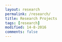 ```yaml
---
layout: research
permalink: /research/
title: Research Projects
tags: [research]
modified: 14-8-2016
comments: false
---
```

